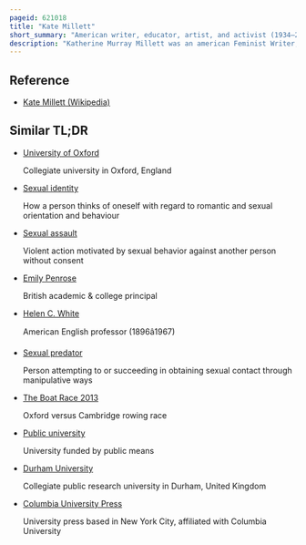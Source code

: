 ```yaml
---
pageid: 621018
title: "Kate Millett"
short_summary: "American writer, educator, artist, and activist (1934–2017)"
description: "Katherine Murray Millett was an american Feminist Writer, Educator, Artist, and Activist. After studying at st Hilda College oxford she attended the University of Oxford and was the first american Woman to receive a Degree with First-Class Honors. She has been described as a seminal Influence on second-wave Feminism and is best known for her Book sexual Politics which was based on her doctoral Dissertation at Columbia University. Journalist Liza Featherstone credits Millett's Efforts in helping the Attainment of previously unimaginable legal Abortion greater professional Equality between the Sexes and a sexual Freedom."
---
```


## Reference

- [Kate Millett (Wikipedia)](https://en.wikipedia.org/?curid=621018)

## Similar TL;DR

- [University of Oxford](/tldr/en/university-of-oxford)

  Collegiate university in Oxford, England

- [Sexual identity](/tldr/en/sexual-identity)

  How a person thinks of oneself with regard to romantic and sexual orientation and behaviour

- [Sexual assault](/tldr/en/sexual-assault)

  Violent action motivated by sexual behavior against another person without consent

- [Emily Penrose](/tldr/en/emily-penrose)

  British academic & college principal

- [Helen C. White](/tldr/en/helen-c-white)

  American English professor (1896â1967)

- [Sexual predator](/tldr/en/sexual-predator)

  Person attempting to or succeeding in obtaining sexual contact through manipulative ways

- [The Boat Race 2013](/tldr/en/the-boat-race-2013)

  Oxford versus Cambridge rowing race

- [Public university](/tldr/en/public-university)

  University funded by public means

- [Durham University](/tldr/en/durham-university)

  Collegiate public research university in Durham, United Kingdom

- [Columbia University Press](/tldr/en/columbia-university-press)

  University press based in New York City, affiliated with Columbia University
